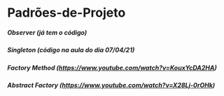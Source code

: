 # Padrões-de-Projeto

##### Observer (já tem o código)

##### Singleton (código na aula do dia 07/04/21)

##### Factory Method (https://www.youtube.com/watch?v=KouxYcDA2HA)

##### Abstract Factory (https://www.youtube.com/watch?v=X28Lj-0rOHk)
